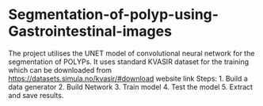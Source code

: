 # Segmentation-of-polyp-using-Gastrointestinal-images
The project utilises the UNET model of convolutional neural network for the segmentation of POLYPs.  It uses standard KVASIR dataset for the training which can be downloaded from https://datasets.simula.no/kvasir/#download website link  Steps: 1. Build a data generator 2. Build Network  3. Train model  4. Test the model 5. Extract and save results.
